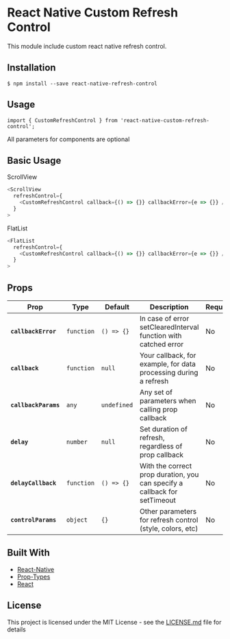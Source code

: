 # React Native Custom Refresh Control

This module include custom react native refresh control.

## Installation

```
$ npm install --save react-native-refresh-control
```

## Usage

`import { CustomRefreshControl } from 'react-native-custom-refresh-control';`

All parameters for components are optional

## Basic Usage

ScrollView

```javascript
<ScrollView
  refreshControl={
    <CustomRefreshControl callback={() => {}} callbackError={e => {}} />
  }
>
```

FlatList

```javascript
<FlatList
  refreshControl={
    <CustomRefreshControl callback={() => {}} callbackError={e => {}} />
  }
>
```

## Props

| Prop                     | Type      | Default | Description                                                                                           | Required |
| ------------------------ | --------- | ------- | ----------------------------------------------------------------------------------------------------- | -------- |
| **`callbackError`**    | `function`  | `() => {}`  | In case of error setClearedInterval function with catched error                                                           | No       |
| **`callback`**      | `function`  | `null`  | Your callback, for example, for data processing during a refresh                                                      | No       |
| **`callbackParams`**| `any`  | `undefined`    | Any set of parameters when calling prop callback | No       |
| **`delay`**    | `number`  | `null`  | Set duration of refresh, regardless of prop callback                                                         | No       |
| **`delayCallback`**      | `function`  | `() => {}`  | With the correct prop duration, you can specify a callback for setTimeout                                                      | No       |
| **`controlParams`**| `object`  | `{}`    |Other parameters for refresh control (style, colors, etc) | No       |

## Built With

* [React-Native](https://facebook.github.io/react-native/)
* [Prop-Types](https://github.com/facebook/prop-types)
* [React](https://github.com/facebook/react)

## License

This project is licensed under the MIT License - see the [LICENSE.md](LICENSE.md) file for details

